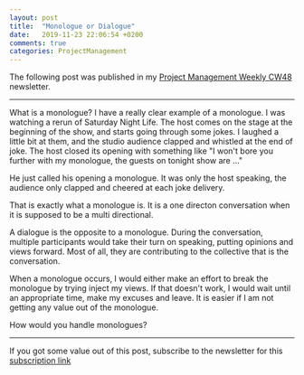 ```yaml
---
layout: post
title:  "Monologue or Dialogue"
date:   2019-11-23 22:06:54 +0200
comments: true
categories: ProjectManagement
---
```


The following post was published in my [Project Management Weekly CW48](https://mailchi.mp/abde5c5556a1/2019pwm-cw48) newsletter.

---

What is a monologue? I have a really clear example of a monologue. I was watching a rerun of Saturday Night Life. The host comes on the stage at the beginning of the show, and starts going through some jokes. I laughed a little bit at them, and the studio audience clapped and whistled at the end of joke. The host closed its opening with something like "I won't bore you further with my monologue, the guests on tonight show are ..." 

He just called his opening a monologue. It was only the host speaking, the audience only clapped and cheered at each joke delivery. 

That is exactly what a monologue is. It is a one directon conversation when it is supposed to be a multi directional.

A dialogue is the opposite to a monologue. During the conversation, multiple participants would take their turn on speaking, putting opinions and views forward. Most of all, they are contributing to the collective that is the conversation.

When a monologue occurs, I would either make an effort to break the monologue by trying inject my views. If that doesn't work, I would wait until an appropriate time, make my excuses and leave. It is easier if I am not getting any value out of the monologue.

How would you handle monologues?

---

If you got some value out of this post, subscribe to the newsletter for this [subscription link](https://mailchi.mp/8e0622427dd5/prjmgrwkly)